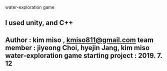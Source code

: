  water-exploration game

I used unity, and C++
--------------------------------------------------
Author : kim miso , kmiso811@gmail.com
team member : jiyeong Choi, hyejin Jang, kim miso
water-exploration game starting project : 2019.  7. 12
-------------------------------------------------
